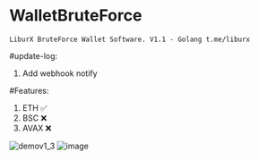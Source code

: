 # WalletBruteForce
`LiburX BruteForce Wallet Software. V1.1 - Golang
t.me/liburx`

#update-log:
1. Add webhook notify

#Features:
1. ETH ✅
2. BSC ❌
3. AVAX ❌

![demov1_3](https://github.com/learnjavalorant/WalletBruteForce/assets/93646171/954af2cc-8dfd-4078-a54c-4c74e3e8e5fc)
![image](https://github.com/learnjavalorant/WalletBruteForce/assets/93646171/8f0b937b-5842-4869-8383-ecb90185428d)
